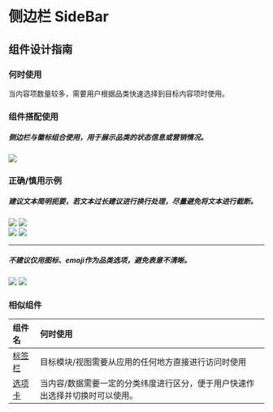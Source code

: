 # 侧边栏 SideBar

## 组件设计指南

### 何时使用

当内容项数量较多，需要用户根据品类快速选择到目标内容项时使用。

### 组件搭配使用

##### 侧边栏与徽标组合使用，用于展示品类的状态信息或营销情况。

<div class="legend">
 <div class="item">
   <img src="https://tdesign.gtimg.com/site/design/mobile-guide/side-bar/side-bar-1.png" />
 </div>
</div>


### 正确/慎用示例

##### 建议文本简明扼要，若文本过长建议进行换行处理，尽量避免将文本进行截断。

<div class="legend">
  <div class="item">
    <img src="https://tdesign.gtimg.com/site/design/mobile-guide/side-bar/side-bar-2.png" />
    <img class="tag" src="https://tdesign.gtimg.com/site/doc/good.png" />
  </div>

  <div class="item">
    <img src="https://tdesign.gtimg.com/site/design/mobile-guide/side-bar/side-bar-3.png" />
    <img class="tag" src="https://tdesign.gtimg.com/site/doc/bad.png" />
  </div>
</div>

<hr />

##### 不建议仅用图标、emoji作为品类选项，避免表意不清晰。
<div class="legend">
  <div class="item">
    <img src="https://tdesign.gtimg.com/site/design/mobile-guide/side-bar/side-bar-4.png" />
    <img class="tag" src="https://tdesign.gtimg.com/site/doc/bad.png" />
  </div>
</div>


### 相似组件

| 组件名              | 何时使用                                                                      |
| :------------------ | :---------------------------------------------------------------------------- |
| [标签栏](./tab-bar) | 目标模块/视图需要从应用的任何地方直接进行访问时使用                           |
| [选项卡](./tabs)    | 当内容/数据需要一定的分类纬度进行区分，便于用户快速作出选择并切换时可以使用。 |
